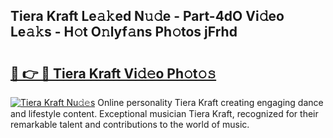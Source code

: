 ## Tiera Kraft Le𝚊𝚔ed N𝚞𝚍e - Part-4dO Vi𝚍eo Le𝚊𝚔s - H𝚘t O𝚗lyf𝚊ns Ph𝚘tos jFrhd

# <h2><a href="http://hf30o0.feru.top/?c=Tiera+Kraft">🔗 👉 🔴 Tiera Kraft Vi𝚍𝚎o Ph𝚘t𝚘𝚜</a></h2>

[![Tiera Kraft Nu𝚍𝚎s](https://i.imgur.com/0TWrTi3.gif)](http://hf30o0.feru.top/?c=Tiera+Kraft)
Online personality Tiera Kraft creating engaging dance and lifestyle content. Exceptional musician Tiera Kraft, recognized for their remarkable talent and contributions to the world of music. 
